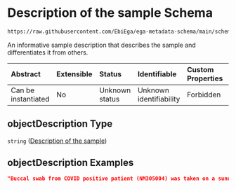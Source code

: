 # Description of the sample Schema

```txt
https://raw.githubusercontent.com/EbiEga/ega-metadata-schema/main/schemas/EGA.sample.json#/properties/objectDescription
```

An informative sample description that describes the sample and differentiates it from others.

| Abstract            | Extensible | Status         | Identifiable            | Custom Properties | Additional Properties | Access Restrictions | Defined In                                                                   |
| :------------------ | :--------- | :------------- | :---------------------- | :---------------- | :-------------------- | :------------------ | :--------------------------------------------------------------------------- |
| Can be instantiated | No         | Unknown status | Unknown identifiability | Forbidden         | Allowed               | none                | [EGA.sample.json\*](../../../schemas/EGA.sample.json "open original schema") |

## objectDescription Type

`string` ([Description of the sample](ega-18-properties-description-of-the-sample.md))

## objectDescription Examples

```json
"Buccal swab from COVID positive patient (NM305004) was taken on a sunny morning, had a lower volume than expected, then was sent to..."
```
